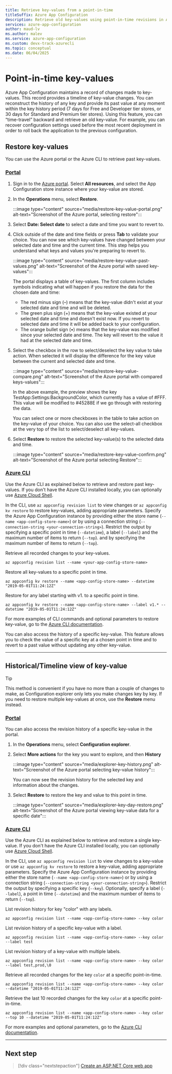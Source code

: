 ```yaml
---
title: Retrieve key-values from a point-in-time
titleSuffix: Azure App Configuration
description: Retrieve old key-values using point-in-time revisions in Azure App Configuration, which maintains a record of changes to key-values.
services: azure-app-configuration
author: maud-lv
ms.author: malev
ms.service: azure-app-configuration
ms.custom: devx-track-azurecli
ms.topic: conceptual
ms.date: 06/04/2025
---
```


# Point-in-time key-values

Azure App Configuration maintains a record of changes made to key-values. This record provides a timeline of key-value changes. You can reconstruct the history of any key and provide its past value at any moment within the key history period (7 days for Free and Developer tier stores, or 30 days for Standard and Premium tier stores). Using this feature, you can “time-travel” backward and retrieve an old key-value. For example, you can recover configuration settings used before the most recent deployment in order to roll back the application to the previous configuration.

## Restore key-values

You can use the Azure portal or the Azure CLI to retrieve past key-values.

### [Portal](#tab/azure-portal)

1. Sign in to the [Azure portal](https://portal.azure.com). Select **All resources**, and select the App Configuration store instance where your key-value are stored.

2. In the **Operations** menu, select **Restore**.

   :::image type="content" source="media/restore-key-value-portal.png" alt-text="Screenshot of the Azure portal, selecting restore":::

3. Select **Date: Select date** to select a date and time you want to revert to.
4. Click outside of the date and time fields or press **Tab** to validate your choice. You can now see which key-values have changed between your selected date and time and the current time. This step helps you understand what keys and values you're preparing to revert to. 

   :::image type="content" source="media/restore-key-value-past-values.png" alt-text="Screenshot of the Azure portal with saved key-values":::

   The portal displays a table of key-values. The first column includes symbols indicating what will happen if you restore the data for the chosen date and time:
   - The red minus sign (–) means that the key-value didn't exist at your selected date and time and will be deleted.
   - The green plus sign (+) means that the key-value existed at your selected date and time and doesn't exist now. If you revert to selected date and time it will be added back to your configuration.
   - The orange bullet sign (•) means that the key-value was modified since your selected date and time. The key will revert to the value it had at the selected date and time.

5. Select the checkbox in the row to select/deselect the key value to take action. When selected it will display the difference for the key value between the current and selected date and time.

   :::image type="content" source="media/restore-key-value-compare.png" alt-text="Screenshot of the Azure portal with compared keys-values":::

   In the above example, the preview shows the key TestApp:Settings:BackgroundColor, which currently has a value of #FFF. This value will be modified to #45288E if we go through with restoring the data.

   You can select one or more checkboxes in the table to take action on the key-value of your choice. You can also use the select-all checkbox at the very top of the list to select/deselect all key-values.

6. Select **Restore** to restore the selected key-value(s) to the selected data and time.

   :::image type="content" source="media/restore-key-value-confirm.png" alt-text="Screenshot of the Azure portal selecting Restore":::

### [Azure CLI](#tab/azure-cli)

Use the Azure CLI as explained below to retrieve and restore past key-values. If you don't have the Azure CLI installed locally, you can optionally use [Azure Cloud Shell](../cloud-shell/overview.md).

In the CLI, use `az appconfig revision list` to view changes or `az appconfig kv restore` to restore key-values, adding appropriate parameters. Specify the Azure App Configuration instance by providing either the store name (`--name <app-config-store-name>`) or by using a connection string (`--connection-string <your-connection-string>`). Restrict the output by specifying a specific point in time (`--datetime`), a label (`--label`) and the maximum number of items to return (`--top`).
and by specifying the maximum number of items to return (`--top`).

Retrieve all recorded changes to your key-values.

```azurecli
az appconfig revision list --name <your-app-config-store-name>
```

Restore all key-values to a specific point in time.

```azurecli
az appconfig kv restore --name <app-config-store-name> --datetime "2019-05-01T11:24:12Z"
```

Restore for any label starting with v1. to a specific point in time.

```azurecli
az appconfig kv restore --name <app-config-store-name> --label v1.* --datetime "2019-05-01T11:24:12Z"
```

For more examples of CLI commands and optional parameters to restore key-value, go to the [Azure CLI documentation](/cli/azure/appconfig/kv).

You can also access the history of a specific key-value. This feature allows you to check the value of a specific key at a chosen point in time and to revert to a past value without updating any other key-value.

---

## Historical/Timeline view of key-value

   > [!TIP]
   > This method is convenient if you have no more than a couple of changes to make, as Configuration explorer only lets you make changes key by key. If you need to restore multiple key-values at once, use the **Restore** menu instead.

### [Portal](#tab/azure-portal)

You can also access the revision history of a specific key-value in the portal.

1. In the **Operations** menu, select **Configuration explorer**.
1. Select **More actions** for the key you want to explore, and then **History**

   :::image type="content" source="media/explorer-key-history.png" alt-text="Screenshot of the Azure portal selecting key-value history":::

   You can now see the revision history for the selected key and information about the changes.

1. Select **Restore** to restore the key and value to this point in time.

   :::image type="content" source="media/explorer-key-day-restore.png" alt-text="Screenshot of the Azure portal viewing key-value data for a specific date":::


### [Azure CLI](#tab/azure-cli)

Use the Azure CLI as explained below to retrieve and restore a single key-value. If you don't have the Azure CLI installed locally, you can optionally use [Azure Cloud Shell](../cloud-shell/overview.md).

In the CLI, use `az appconfig revision list` to view changes to a key-value or use `az appconfig kv restore` to restore a key-value, adding appropriate parameters. Specify the Azure App Configuration instance by providing either the store name (`--name <app-config-store-name>`) or by using a connection string (`--connection-string <your-connection-string>`). Restrict the output by specifying a specific key  (`--key`). Optionally, specify a label (`--label`), a point in time (`--datetime`) and the maximum number of items to return (`--top`).

List revision history for key "color" with any labels.

```azurecli
az appconfig revision list --name <app-config-store-name> --key color
```

List revision history of a specific key-value with a label.

```azurecli
az appconfig revision list --name <app-config-store-name> --key color --label test
```

List revision history of a key-value with multiple labels.

```azurecli
az appconfig revision list --name <app-config-store-name> --key color --label test,prod,\0
```

Retrieve all recorded changes for the key `color` at a specific point-in-time.

```azurecli
az appconfig revision list --name <app-config-store-name> --key color --datetime "2019-05-01T11:24:12Z" 
```

Retrieve the last 10 recorded changes for the key `color` at a specific point-in-time.

```azurecli
az appconfig revision list --name <app-config-store-name> --key color --top 10 --datetime "2019-05-01T11:24:12Z" 
```

For more examples and optional parameters, go to the [Azure CLI documentation](/cli/azure/appconfig/revision).

---

## Next step

> [!div class="nextstepaction"]
> [Create an ASP.NET Core web app](./quickstart-aspnet-core-app.md)

